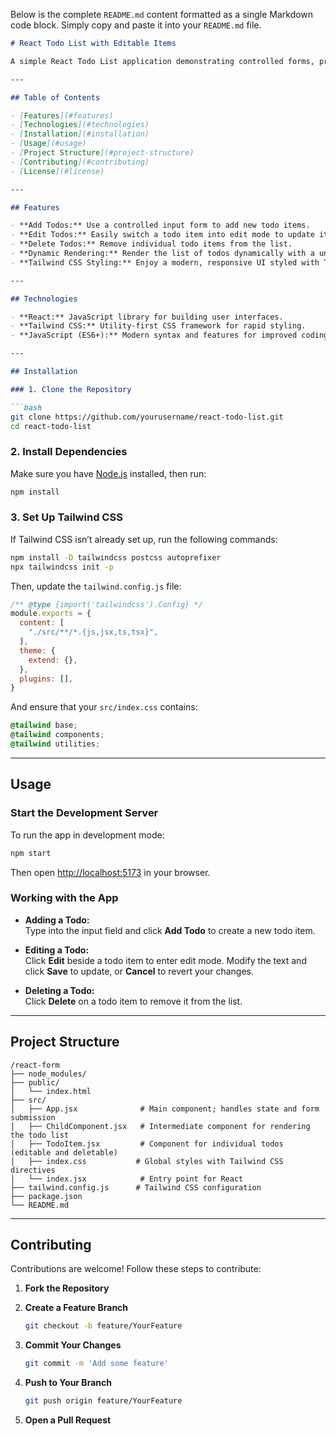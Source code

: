 Below is the complete `README.md` content formatted as a single Markdown code block. Simply copy and paste it into your `README.md` file.

```markdown
# React Todo List with Editable Items

A simple React Todo List application demonstrating controlled forms, prop drilling, dynamic list rendering, and support for editing and deleting todo items. The UI is built with [Tailwind CSS](https://tailwindcss.com/) for a responsive and modern look.

---

## Table of Contents

- [Features](#features)
- [Technologies](#technologies)
- [Installation](#installation)
- [Usage](#usage)
- [Project Structure](#project-structure)
- [Contributing](#contributing)
- [License](#license)

---

## Features

- **Add Todos:** Use a controlled input form to add new todo items.
- **Edit Todos:** Easily switch a todo item into edit mode to update its text.
- **Delete Todos:** Remove individual todo items from the list.
- **Dynamic Rendering:** Render the list of todos dynamically with a unique key for each item.
- **Tailwind CSS Styling:** Enjoy a modern, responsive UI styled with Tailwind CSS.

---

## Technologies

- **React:** JavaScript library for building user interfaces.
- **Tailwind CSS:** Utility-first CSS framework for rapid styling.
- **JavaScript (ES6+):** Modern syntax and features for improved coding practices.

---

## Installation

### 1. Clone the Repository

```bash
git clone https://github.com/yourusername/react-todo-list.git
cd react-todo-list
```

### 2. Install Dependencies

Make sure you have [Node.js](https://nodejs.org/) installed, then run:

```bash
npm install
```

### 3. Set Up Tailwind CSS

If Tailwind CSS isn’t already set up, run the following commands:

```bash
npm install -D tailwindcss postcss autoprefixer
npx tailwindcss init -p
```

Then, update the `tailwind.config.js` file:

```js
/** @type {import('tailwindcss').Config} */
module.exports = {
  content: [
    "./src/**/*.{js,jsx,ts,tsx}",
  ],
  theme: {
    extend: {},
  },
  plugins: [],
}
```

And ensure that your `src/index.css` contains:

```css
@tailwind base;
@tailwind components;
@tailwind utilities;
```

---

## Usage

### Start the Development Server

To run the app in development mode:

```bash
npm start
```

Then open [http://localhost:5173](http://localhost:5173) in your browser.

### Working with the App

- **Adding a Todo:**  
  Type into the input field and click **Add Todo** to create a new todo item.

- **Editing a Todo:**  
  Click **Edit** beside a todo item to enter edit mode. Modify the text and click **Save** to update, or **Cancel** to revert your changes.

- **Deleting a Todo:**  
  Click **Delete** on a todo item to remove it from the list.

---

## Project Structure

```
/react-form
├── node_modules/
├── public/
│   └── index.html
├── src/
│   ├── App.jsx              # Main component; handles state and form submission
│   ├── ChildComponent.jsx   # Intermediate component for rendering the todo list
│   ├── TodoItem.jsx         # Component for individual todos (editable and deletable)
│   ├── index.css           # Global styles with Tailwind CSS directives
│   └── index.jsx            # Entry point for React
├── tailwind.config.js      # Tailwind CSS configuration
├── package.json
└── README.md
```

---

## Contributing

Contributions are welcome! Follow these steps to contribute:

1. **Fork the Repository**
2. **Create a Feature Branch**

   ```bash
   git checkout -b feature/YourFeature
   ```

3. **Commit Your Changes**

   ```bash
   git commit -m 'Add some feature'
   ```

4. **Push to Your Branch**

   ```bash
   git push origin feature/YourFeature
   ```

5. **Open a Pull Request**

